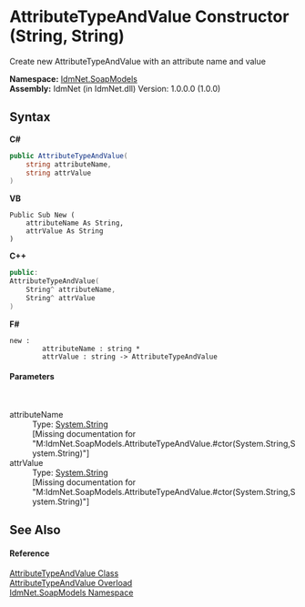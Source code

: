# AttributeTypeAndValue Constructor (String, String)
 

Create new AttributeTypeAndValue with an attribute name and value

**Namespace:**&nbsp;<a href="N_IdmNet_SoapModels">IdmNet.SoapModels</a><br />**Assembly:**&nbsp;IdmNet (in IdmNet.dll) Version: 1.0.0.0 (1.0.0)

## Syntax

**C#**<br />
``` C#
public AttributeTypeAndValue(
	string attributeName,
	string attrValue
)
```

**VB**<br />
``` VB
Public Sub New ( 
	attributeName As String,
	attrValue As String
)
```

**C++**<br />
``` C++
public:
AttributeTypeAndValue(
	String^ attributeName, 
	String^ attrValue
)
```

**F#**<br />
``` F#
new : 
        attributeName : string * 
        attrValue : string -> AttributeTypeAndValue
```


#### Parameters
&nbsp;<dl><dt>attributeName</dt><dd>Type: <a href="http://msdn2.microsoft.com/en-us/library/s1wwdcbf" target="_blank">System.String</a><br />\[Missing <param name="attributeName"/> documentation for "M:IdmNet.SoapModels.AttributeTypeAndValue.#ctor(System.String,System.String)"\]</dd><dt>attrValue</dt><dd>Type: <a href="http://msdn2.microsoft.com/en-us/library/s1wwdcbf" target="_blank">System.String</a><br />\[Missing <param name="attrValue"/> documentation for "M:IdmNet.SoapModels.AttributeTypeAndValue.#ctor(System.String,System.String)"\]</dd></dl>

## See Also


#### Reference
<a href="T_IdmNet_SoapModels_AttributeTypeAndValue">AttributeTypeAndValue Class</a><br /><a href="Overload_IdmNet_SoapModels_AttributeTypeAndValue__ctor">AttributeTypeAndValue Overload</a><br /><a href="N_IdmNet_SoapModels">IdmNet.SoapModels Namespace</a><br />